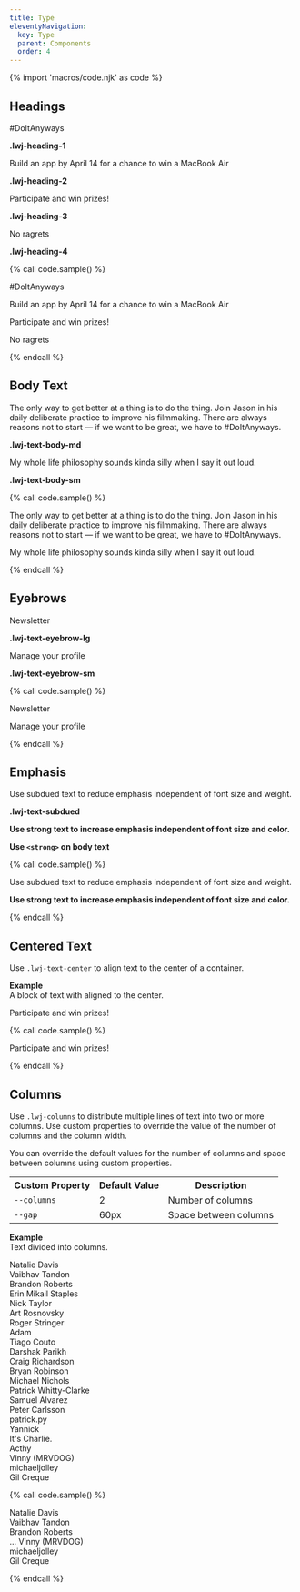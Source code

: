 ```yaml
---
title: Type
eleventyNavigation:
  key: Type
  parent: Components
  order: 4
---
```


{% import 'macros/code.njk' as code %}

## Headings

<div class="doc-example doc-flow">
  <div>
    <p class="lwj-heading-1">#DoItAnyways</p>
    <p class="lwj-text-body-sm"><strong>.lwj-heading-1</strong></p>
  </div>

  <div>
    <p class="lwj-heading-2">Build an app by April 14 for a chance to win a MacBook Air</p>
    <p class="lwj-text-body-sm"><strong>.lwj-heading-2</strong></p>
  </div>

  <div>
    <p class="lwj-heading-3">Participate and win prizes!</p>
    <p class="lwj-text-body-sm"><strong>.lwj-heading-3</strong></p>
  </div>

  <div>
    <p class="lwj-heading-4">No ragrets</p>
    <p class="lwj-text-body-sm"><strong>.lwj-heading-4</strong></p>
  </div>
</div>

{% call code.sample() %}
<p class="lwj-heading-1">#DoItAnyways</p>
<p class="lwj-heading-2">Build an app by April 14 for a chance to win a MacBook Air</p>
<p class="lwj-heading-3">Participate and win prizes!</p>
<p class="lwj-heading-4">No ragrets</p>
{% endcall %}

## Body Text

<div class="doc-example doc-flow">
  <div>
    <p class="lwj-text-body-md">The only way to get better at a thing is to do the thing. Join Jason in his daily deliberate practice to improve his filmmaking. There are always reasons not to start — if we want to be great, we have to #DoItAnyways.</p>
    <p class="lwj-text-body-sm"><strong>.lwj-text-body-md</strong></p>
  </div>

  <div>
    <p class="lwj-text-body-sm">My whole life philosophy sounds kinda silly when I say it out loud.</p>
    <p class="lwj-text-body-sm"><strong>.lwj-text-body-sm</strong></p>
  </div>
</div>

{% call code.sample() %}
<p class="lwj-text-body-md">The only way to get better at a thing is to do the thing. Join Jason in his daily deliberate practice to improve his filmmaking. There are always reasons not to start — if we want to be great, we have to #DoItAnyways.</p>
<p class="lwj-text-body-sm">My whole life philosophy sounds kinda silly when I say it out loud.</p>
{% endcall %}

## Eyebrows

<div class="doc-example doc-flow">
  <div>
    <p class="lwj-text-eyebrow-lg">Newsletter</p>
    <p class="lwj-text-body-sm"><strong>.lwj-text-eyebrow-lg</strong></p>
  </div>

  <div>
    <p class="lwj-text-eyebrow-sm">Manage your profile</p>
    <p class="lwj-text-body-sm"><strong>.lwj-text-eyebrow-sm</strong></p>
  </div>
</div>

{% call code.sample() %}
<p class="lwj-text-eyebrow-lg">Newsletter</p>
<p class="lwj-text-eyebrow-sm">Manage your profile</p>
{% endcall %}

## Emphasis

<div>
  <p class="lwj-text-subdued">Use subdued text to reduce emphasis independent of font size and weight.</p>
  <p class="lwj-text-body-sm"><strong>.lwj-text-subdued</strong></p>
</div>

<div>
  <p><strong>Use strong text to increase emphasis independent of font size and color.</strong></p>  <p class="lwj-text-body-sm"><strong>Use <code>&lt;strong&gt;</code> on body text</strong></p>
</div>

{% call code.sample() %}
<p class="lwj-text-subdued">Use subdued text to reduce emphasis independent of font size and weight.</p>
<p><strong>Use strong text to increase emphasis independent of font size and color.</strong></p> 
{% endcall %}

## Centered Text

Use `.lwj-text-center` to align text to the center of a container.

**Example**  
A block of text with aligned to the center.

<div class="doc-example">
  <p class="lwj-text-center">Participate and win prizes!</p>
</div>

{% call code.sample() %}
<p class="lwj-text-center">Participate and win prizes!</p>
{% endcall %}

## Columns

Use `.lwj-columns` to distribute multiple lines of text into two or more columns. Use custom properties to override the value of the number of columns and the column width. 

You can override the default values for the number of columns and space between columns using custom properties.

<table class="doc-table">
  <tr>
    <th>Custom Property</th>
    <th>Default Value</th>
    <th>Description</th>
  </tr>
  <tr>
    <td><code>--columns</code></td>
    <td>2</td>
    <td>Number of columns</td>
  </tr>
  <tr>
    <td><code>--gap</code></td>
    <td>60px</td>
    <td>Space between columns</td>
  </tr>
</table>

**Example**  
Text divided into columns.

<div class="doc-example">
  <p class="lwj-columns" style="--columns: 3; --gap: 30px">
    Natalie Davis<br>
    Vaibhav Tandon<br>
    Brandon Roberts<br>
    Erin Mikail Staples<br>
    Nick Taylor<br>
    Art Rosnovsky<br>
    Roger Stringer<br>
    Adam<br>
    Tiago Couto<br>
    Darshak Parikh<br>
    Craig Richardson<br>
    Bryan Robinson<br>
    Michael Nichols<br>
    Patrick Whitty-Clarke<br>
    Samuel Alvarez<br>
    Peter Carlsson<br>
    patrick.py<br>
    Yannick<br>
    It's Charlie.<br>
    Acthy<br>
    Vinny (MRVDOG)<br>
    michaeljolley<br>
    Gil Creque
  </p>
</div>

{% call code.sample() %}
<p class="lwj-columns" style="--columns: 3; --gap: 30px">
  Natalie Davis<br>
  Vaibhav Tandon<br>
  Brandon Roberts<br>
  ...
  Vinny (MRVDOG)<br>
  michaeljolley<br>
  Gil Creque
</p>
{% endcall %}